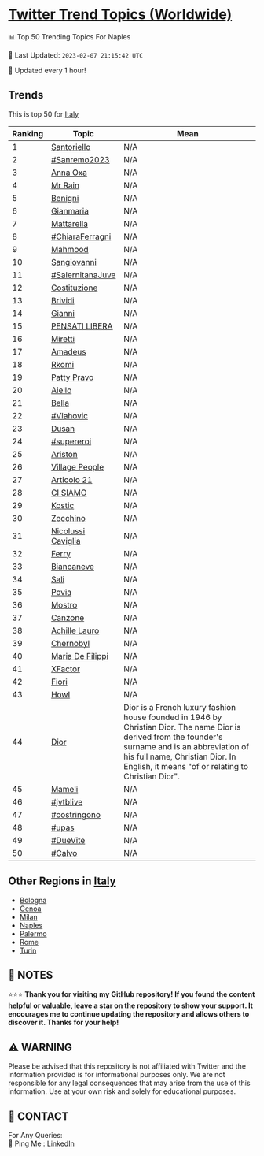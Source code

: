 [Twitter Trend Topics (Worldwide)](https://github.com/ErcinDedeoglu/Twitter-Trend-Topics)
==========


📊 Top 50 Trending Topics For Naples

📆 Last Updated: `2023-02-07 21:15:42 UTC`

🔧 Updated every 1 hour!


## Trends

This is top 50 for [Italy](</Italy>)

| Ranking | Topic | Mean |
| ------- | ------------ | ------------ |
| 1 | [Santoriello](http://twitter.com/search?q=Santoriello) | N/A |
| 2 | [#Sanremo2023](http://twitter.com/search?q=%23Sanremo2023) | N/A |
| 3 | [Anna Oxa](http://twitter.com/search?q=Anna+Oxa) | N/A |
| 4 | [Mr Rain](http://twitter.com/search?q=Mr+Rain) | N/A |
| 5 | [Benigni](http://twitter.com/search?q=Benigni) | N/A |
| 6 | [Gianmaria](http://twitter.com/search?q=Gianmaria) | N/A |
| 7 | [Mattarella](http://twitter.com/search?q=Mattarella) | N/A |
| 8 | [#ChiaraFerragni](http://twitter.com/search?q=%23ChiaraFerragni) | N/A |
| 9 | [Mahmood](http://twitter.com/search?q=Mahmood) | N/A |
| 10 | [Sangiovanni](http://twitter.com/search?q=Sangiovanni) | N/A |
| 11 | [#SalernitanaJuve](http://twitter.com/search?q=%23SalernitanaJuve) | N/A |
| 12 | [Costituzione](http://twitter.com/search?q=Costituzione) | N/A |
| 13 | [Brividi](http://twitter.com/search?q=Brividi) | N/A |
| 14 | [Gianni](http://twitter.com/search?q=Gianni) | N/A |
| 15 | [PENSATI LIBERA](http://twitter.com/search?q=PENSATI+LIBERA) | N/A |
| 16 | [Miretti](http://twitter.com/search?q=Miretti) | N/A |
| 17 | [Amadeus](http://twitter.com/search?q=Amadeus) | N/A |
| 18 | [Rkomi](http://twitter.com/search?q=Rkomi) | N/A |
| 19 | [Patty Pravo](http://twitter.com/search?q=Patty+Pravo) | N/A |
| 20 | [Aiello](http://twitter.com/search?q=Aiello) | N/A |
| 21 | [Bella](http://twitter.com/search?q=Bella) | N/A |
| 22 | [#Vlahovic](http://twitter.com/search?q=%23Vlahovic) | N/A |
| 23 | [Dusan](http://twitter.com/search?q=Dusan) | N/A |
| 24 | [#supereroi](http://twitter.com/search?q=%23supereroi) | N/A |
| 25 | [Ariston](http://twitter.com/search?q=Ariston) | N/A |
| 26 | [Village People](http://twitter.com/search?q=Village+People) | N/A |
| 27 | [Articolo 21](http://twitter.com/search?q=Articolo+21) | N/A |
| 28 | [CI SIAMO](http://twitter.com/search?q=CI+SIAMO) | N/A |
| 29 | [Kostic](http://twitter.com/search?q=Kostic) | N/A |
| 30 | [Zecchino](http://twitter.com/search?q=Zecchino) | N/A |
| 31 | [Nicolussi Caviglia](http://twitter.com/search?q=Nicolussi+Caviglia) | N/A |
| 32 | [Ferry](http://twitter.com/search?q=Ferry) | N/A |
| 33 | [Biancaneve](http://twitter.com/search?q=Biancaneve) | N/A |
| 34 | [Sali](http://twitter.com/search?q=Sali) | N/A |
| 35 | [Povia](http://twitter.com/search?q=Povia) | N/A |
| 36 | [Mostro](http://twitter.com/search?q=Mostro) | N/A |
| 37 | [Canzone](http://twitter.com/search?q=Canzone) | N/A |
| 38 | [Achille Lauro](http://twitter.com/search?q=Achille+Lauro) | N/A |
| 39 | [Chernobyl](http://twitter.com/search?q=Chernobyl) | N/A |
| 40 | [Maria De Filippi](http://twitter.com/search?q=Maria+De+Filippi) | N/A |
| 41 | [XFactor](http://twitter.com/search?q=XFactor) | N/A |
| 42 | [Fiori](http://twitter.com/search?q=Fiori) | N/A |
| 43 | [Howl](http://twitter.com/search?q=Howl) | N/A |
| 44 | [Dior](http://twitter.com/search?q=Dior) | Dior is a French luxury fashion house founded in 1946 by Christian Dior. The name Dior is derived from the founder's surname and is an abbreviation of his full name, Christian Dior. In English, it means "of or relating to Christian Dior". |
| 45 | [Mameli](http://twitter.com/search?q=Mameli) | N/A |
| 46 | [#jvtblive](http://twitter.com/search?q=%23jvtblive) | N/A |
| 47 | [#costringono](http://twitter.com/search?q=%23costringono) | N/A |
| 48 | [#upas](http://twitter.com/search?q=%23upas) | N/A |
| 49 | [#DueVite](http://twitter.com/search?q=%23DueVite) | N/A |
| 50 | [#Calvo](http://twitter.com/search?q=%23Calvo) | N/A |



## Other Regions in [Italy](</Italy>)

* [Bologna](</Italy/Bologna.md>)
* [Genoa](</Italy/Genoa.md>)
* [Milan](</Italy/Milan.md>)
* [Naples](</Italy/Naples.md>)
* [Palermo](</Italy/Palermo.md>)
* [Rome](</Italy/Rome.md>)
* [Turin](</Italy/Turin.md>)



## 📝 NOTES

⭐⭐⭐ **Thank you for visiting my GitHub repository! If you found the content helpful or valuable, leave a star on the repository to show your support. It encourages me to continue updating the repository and allows others to discover it. Thanks for your help!**


## ⚠️ WARNING

Please be advised that this repository is not affiliated with Twitter and the information provided is for informational purposes only. We are not responsible for any legal consequences that may arise from the use of this information. Use at your own risk and solely for educational purposes.


## 📨 CONTACT

 For Any Queries:  
            🏓 Ping Me : [LinkedIn](https://www.linkedin.com/in/ercindedeoglu/)
